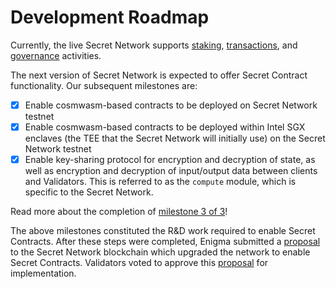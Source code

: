 # Development Roadmap

Currently, the live Secret Network supports [staking](../validators-and-full-nodes/secret-nodes.md), [transactions](transactions.md), and [governance](governance.md) activities.

The next version of Secret Network is expected to offer Secret Contract functionality. Our subsequent milestones are:

- [x] Enable cosmwasm-based contracts to be deployed on Secret Network testnet
- [x] Enable cosmwasm-based contracts to be deployed within Intel SGX enclaves (the TEE that the Secret Network will initially use) on the Secret Network testnet
- [x] Enable key-sharing protocol for encryption and decryption of state, as well as encryption and decryption of input/output data between clients and Validators. This is referred to as the `compute` module, which is specific to the Secret Network.

Read more about the completion of [milestone 3 of 3](https://blog.scrt.network/secret-contracts-update-milestone-3-of-3-is-complete)!

The above milestones constituted the R&D work required to enable Secret Contracts. After these steps were completed, Enigma submitted a [proposal](https://puzzle.report/secret/chains/secret-2/governance/proposals/21) to the Secret Network blockchain which upgraded the network to enable Secret Contracts. Validators voted to approve this [proposal](https://puzzle.report/secret/chains/secret-2/governance/proposals/21) for implementation.
